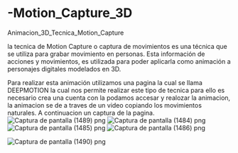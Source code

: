 # -Motion_Capture_3D
Animacion_3D_Tecnica_Motion_Capture

la tecnica de Motion Capture o captura de movimientos es una técnica que se utiliza para grabar movimiento en personas. Esta información de acciones y movimientos, es utilizada para poder aplicarla como animación a personajes digitales modelados en 3D.

Para realizar esta animación utilizamos una pagina la cual se llama DEEPMOTION la cual nos permite realizar este tipo de tecnica para ello es necesario crea una cuenta con la podamos accesar y realozar la animacion, la animacion se de a traves de un video copiando los movimientos naturales.
A continuacion un captura de la pagina.
![Captura de pantalla (1489) png](https://user-images.githubusercontent.com/71051834/145311407-1f55e23f-2641-4387-b383-3356a3db9afa.jpg)
![Captura de pantalla (1484) png](https://user-images.githubusercontent.com/71051834/145310975-7c2f8f97-060c-49fb-8d80-5bf67d0d8fdd.jpg)
![Captura de pantalla (1485) png](https://user-images.githubusercontent.com/71051834/145311028-da6b4d16-94b1-4075-a640-c2a9ab01fa76.jpg)
![Captura de pantalla (1486) png](https://user-images.githubusercontent.com/71051834/145311045-a35678ab-2199-4df9-8c12-726f3a5d8cf5.jpg)

![Captura de pantalla (1490) png](https://user-images.githubusercontent.com/71051834/145311810-1d1c76d0-5db5-4479-8c1c-1cb466cd8563.jpg)


